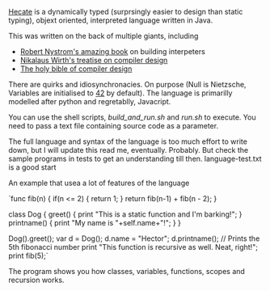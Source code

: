 [Hecate](https://en.wikipedia.org/wiki/Hecate) is a dynamically typed (surprsingly easier to design than static typing), objext oriented, interpreted language written in Java. 

This was written on the back of multiple giants, including

- [Robert Nystrom's amazing book](https://www.amazon.co.uk/dp/0990582930?ref=ppx_yo2ov_dt_b_fed_asin_tit) on building interpeters
- [Nikalaus Wirth's treatise on compiler design](https://docslib.org/doc/9121091/niklaus-wirths-compiler-construction)
- [The holy bible of compiler design](https://www.amazon.co.uk/Compilers-Principles-Techniques-Alfred-Aho/dp/0201100886)

There are quirks and idiosynchronacies. On purpose (Null is Nietzsche, Variables are initialised to [42](https://hitchhikers.fandom.com/wiki/42) by default). The language is primarilly modelled after python and regretablly, Javacript.

You can use the shell scripts, *build_and_run.sh* and _run.sh_ to execute. You need to pass a text file containing source code as a parameter.

The full language and syntax of the language is too much effort to write down, but I will update this read me, eventually. Probably. But check the sample programs in tests to get an understanding till then. language-test.txt is a good start



An example that usea a lot of features of the language

`func fib(n) {
    if(n <= 2) {
        return 1;
    }
    return fib(n-1) + fib(n - 2);
}


class Dog {
    greet() {
        print "This is a static function and I'm barking!";
    }
    printname() {
        print "My name is "+self.name+"!";
    }
}


Dog().greet();
var d = Dog();
d.name = "Hector";
d.printname();
// Prints the 5th fibonacci number
print "This function is recursive as well. Neat, right!";
print fib(5);`

The program shows you how classes, variables, functions, scopes and recursion works.





